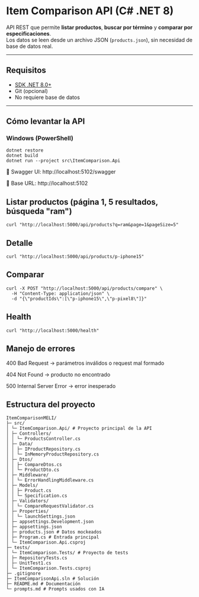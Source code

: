 ﻿# Item Comparison API (C# .NET 8)

API REST que permite **listar productos**, **buscar por término** y **comparar por especificaciones**.  
Los datos se leen desde un archivo JSON (`products.json`), sin necesidad de base de datos real.

---

## Requisitos

- [SDK .NET 8.0+](https://dotnet.microsoft.com/download)
- Git (opcional)
- No requiere base de datos

---

## Cómo levantar la API

### Windows (PowerShell)
```
dotnet restore
dotnet build
dotnet run --project src\ItemComparison.Api
```
🔗 Swagger UI: http://localhost:5102/swagger

🔗 Base URL: http://localhost:5102

## Listar productos (página 1, 5 resultados, búsqueda "ram")
```
curl "http://localhost:5000/api/products?q=ram&page=1&pageSize=5"
```
## Detalle
```
curl "http://localhost:5000/api/products/p-iphone15"
```
## Comparar
```
curl -X POST "http://localhost:5000/api/products/compare" \
  -H "Content-Type: application/json" \
  -d "{\"productIds\":[\"p-iphone15\",\"p-pixel8\"]}"
```

## Health
```
curl "http://localhost:5000/health"
```
## Manejo de errores

400 Bad Request → parámetros inválidos o request mal formado

404 Not Found → producto no encontrado

500 Internal Server Error → error inesperado

## Estructura del proyecto
```
ItemComparisonMELI/
├─ src/
│ └─ ItemComparison.Api/ # Proyecto principal de la API
│ ├─ Controllers/
│ │ └─ ProductsController.cs
│ ├─ Data/
│ │ ├─ IProductRepository.cs
│ │ └─ InMemoryProductRepository.cs
│ ├─ Dtos/
│ │ ├─ CompareDtos.cs
│ │ └─ ProductDto.cs
│ ├─ Middleware/
│ │ └─ ErrorHandlingMiddleware.cs
│ ├─ Models/
│ │ ├─ Product.cs
│ │ └─ Specification.cs
│ ├─ Validators/
│ │ └─ CompareRequestValidator.cs
│ ├─ Properties/
│ │ └─ launchSettings.json
│ ├─ appsettings.Development.json
│ ├─ appsettings.json
│ ├─ products.json # Datos mockeados
│ ├─ Program.cs # Entrada principal
│ └─ ItemComparison.Api.csproj
├─ tests/
│ └─ ItemComparison.Tests/ # Proyecto de tests
│ ├─ RepositoryTests.cs
│ ├─ UnitTest1.cs
│ └─ ItemComparison.Tests.csproj
├─ .gitignore
├─ ItemComparisonApi.sln # Solución
├─ README.md # Documentación
└─ prompts.md # Prompts usados con IA
```
